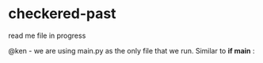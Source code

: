 # checkered-past
read me file in progress

  @ken - we are using main.py as the only file that we run. Similar to __if main__ : 
